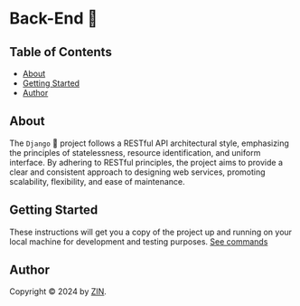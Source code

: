 # Back-End 🚀

## Table of Contents

- [About](#about)
- [Getting Started](#getting-started)
- [Author](#author)

## About

The `Django` 🚀 project follows a RESTful API architectural style, emphasizing the principles of statelessness, resource identification, and uniform interface. By adhering to RESTful principles, the project aims to provide a clear and consistent approach to designing web services, promoting scalability, flexibility, and ease of maintenance.

## Getting Started

These instructions will get you a copy of the project up and running on your local machine for development and testing purposes. [See commands]('./docs/commands.md')

## Author

Copyright &copy; 2024 by [ZIN](http://www.github.com/losertowinner).
